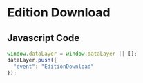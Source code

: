 # Edition Download

### 

## Javascript Code
```js
window.dataLayer = window.dataLayer || [];
dataLayer.push({
  "event": "EditionDownload"
});
```









